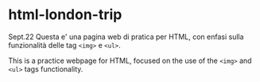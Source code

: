 # html-london-trip

Sept.22
Questa e' una pagina web di pratica per HTML, con enfasi sulla funzionalità delle tag `<img>` e `<ul>`.

This is a practice webpage for HTML, focused on the use of the `<img>` and `<ul>` tags functionality.
